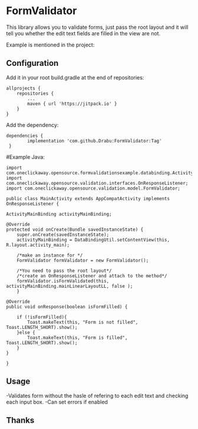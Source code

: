 FormValidator
========

This library  allows you to validate forms, just pass the root layout and it will tell you whether the edit text fields are filled in the view are not.

Example is mentioned in the project:


Configuration
-------------

Add it in your root build.gradle at the end of repositories:

    allprojects {
		repositories {
			...
			maven { url 'https://jitpack.io' }
		}
	}


Add the dependency: 

    dependencies {
	        implementation 'com.github.Drabu:FormValidator:Tag'
	 }
   


#Example Java: 

    import com.oneclickaway.opensource.formvalidationsexample.databinding.ActivityMainBinding;
    import com.oneclickaway.opensource.validation.interfaces.OnResponseListener;
    import com.oneclickaway.opensource.validation.model.FormValidator;

    public class MainActivity extends AppCompatActivity implements OnResponseListener {
  
    ActivityMainBinding activityMainBinding;
    
    @Override
    protected void onCreate(Bundle savedInstanceState) {
        super.onCreate(savedInstanceState);
        activityMainBinding = DataBindingUtil.setContentView(this, R.layout.activity_main);

        /*make an instance for */
        FormValidator formValidator = new FormValidator();

        /*You need to pass the root layout*/ 
        /*create an OnResponseListener and attach to the method*/
        formValidator.isFormValidated(this, activityMainBinding.mainLinearLayoutLL, false );
        }

    @Override
    public void onResponse(boolean isFormFilled) {
    
        if (!isFormFilled){
            Toast.makeText(this, "Form is not filled", Toast.LENGTH_SHORT).show();
        }else {
            Toast.makeText(this, "Form is filled", Toast.LENGTH_SHORT).show();
        }
    }
    
    }


Usage
-----
-Validates form without the hasle of refering to each edit text and checking each input box.
-Can set errors if enabled


Thanks
------
